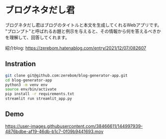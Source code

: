 # ブログネタだし君

ブログネタだし君はブログのタイトルと本文を生成してくれるWebアプリです。  "プロンプト"と呼ばれるお題と例示を与えると、その情報から何を答えるべきかを理解して、回答してくれます。　　

紹介blog: https://zerebom.hatenablog.com/entry/2021/12/07/082607

## Instration

```bash
git clone git@github.com:zerebom/blog-generator-app.git
cd blog-generator-app
python3 -m venv env
source env/bin/activate
pip install -r requirements.txt
streamlit run streamlit_app.py

```

## Demo
https://user-images.githubusercontent.com/38466611/144997939-4876bdbe-af19-46db-b1c7-0f09b9441693.mov

